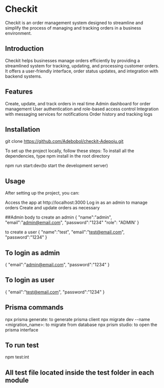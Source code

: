 # Checkit

Checkit is an order management system designed to streamline and simplify the process of managing and tracking orders in a business environment.

## Introduction

Checkit helps businesses manage orders efficiently by providing a streamlined system for tracking, updating, and processing customer orders. It offers a user-friendly interface, order status updates, and integration with backend systems.

## Features

Create, update, and track orders in real time
Admin dashboard for order management
User authentication and role-based access control
Integration with messaging services for notifications
Order history and tracking logs

## Installation

git clone https://github.com/Adebobol/checkit-Adepoju.git

To set up the project locally, follow these steps:
To install all the dependencies, type npm install in the root directory

npm run start:dev(to start the development server)

## Usage

After setting up the project, you can:

Access the app at http://localhost:3000
Log in as an admin to manage orders
Create and update orders as necessary

##Admin body
to create an admin
{
"name":"admin",
"email":"admin@email.com",
"password":"1234"
"role": "ADMIN'
}

to create a user
{
"name":"test",
"email":"test@email.com",
"password":"1234"
}

## To login as admin

{
"email":"admin@email.com",
"password":"1234"
}

## To login as user

{
"email":"test@email.com",
"password":"1234"
}

## Prisma commands

npx prisma generate: to generate prisma client
npx migrate dev --name <migration_name>: to migrate from database
npx prism studio: to open the prisma interface

## To run test

npm test:int

## All test file located inside the test folder in each module
